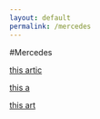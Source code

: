 ```yaml
---
layout: default
permalink: /mercedes
---
```


#Mercedes


[this artic](http://rajathkumarmp.github.io/robocomp/tutorial/2015/05/23/contribute.html)


[this a](http://rajathkumarmp.github.io/robocomp/tutorial/2015/05/23/contribute.html)



[this art](http://rajathkumarmp.github.io/robocomp/tutorial/2015/05/23/contribute.html)
